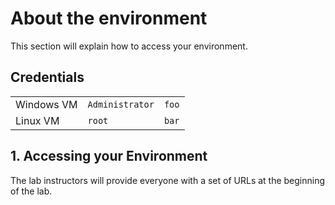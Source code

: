 # About the environment

This section will explain how to access your environment.

## Credentials

|   |   |   |
| - | - | - |
| Windows VM | `Administrator` | `foo` |
| Linux VM | `root` | `bar` |

## 1. Accessing your Environment

The lab instructors will provide everyone with a set of URLs at the beginning of the lab.
